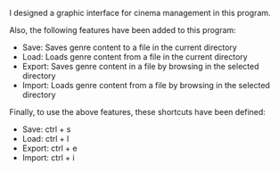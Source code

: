 I designed a graphic interface for cinema management in this program.

Also, the following features have been added to this program:

- Save: Saves genre content to a file in the current directory
- Load: Loads genre content from a file in the current directory
- Export: Saves genre content in a file by browsing in the selected directory 
- Import: Loads genre content from a file by browsing in the selected directory

Finally, to use the above features, these shortcuts have been defined:

- Save: ctrl + s
- Load: ctrl + l
- Export: ctrl + e
- Import: ctrl + i
